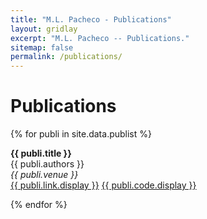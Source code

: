 ```yaml
---
title: "M.L. Pacheco - Publications"
layout: gridlay
excerpt: "M.L. Pacheco -- Publications."
sitemap: false
permalink: /publications/
---
```



# Publications

{% for publi in site.data.publist %}

  <b>{{ publi.title }}</b> <br />
  {{ publi.authors }} <br />
  <em>{{ publi.venue }}</em> <br />
  <a href="{{ publi.link.url }}">{{ publi.link.display }}</a>
  <a href="{{ publi.code.url }}">{{ publi.code.display }}</a>

{% endfor %}
